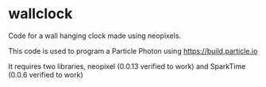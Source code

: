 # wallclock
Code for a wall hanging clock made using neopixels.

This code is used to program a Particle Photon using https://build.particle.io

It requires two libraries, neopixel (0.0.13 verified to work) and SparkTime (0.0.6 verified to work)
